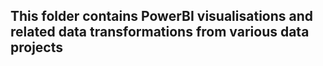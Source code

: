 ## This folder contains PowerBI visualisations and related data transformations from various data projects
